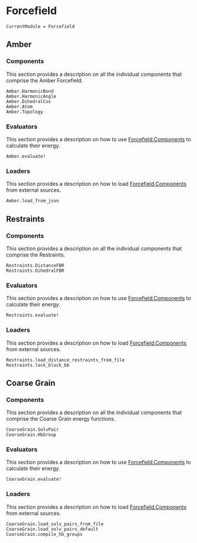 # Forcefield

```@meta
CurrentModule = Forcefield
```

## Amber

### Components

This section provides a description on all the individual components that comprise the Amber Forcefield.


```@docs
Amber.HarmonicBond
Amber.HarmonicAngle
Amber.DihedralCos
Amber.Atom
Amber.Topology
```

### Evaluators

This section provides a description on how to use [Forcefield.Components](#Components-1) to calculate their energy.


```@docs
Amber.evaluate!
```

### Loaders

This section provides a description on how to load [Forcefield.Components](#Components-1) from external sources.

```@docs
Amber.load_from_json
```

## Restraints

### Components

This section provides a description on all the individual components that comprise the Restraints.


```@docs
Restraints.DistanceFBR
Restraints.DihedralFBR
```

### Evaluators

This section provides a description on how to use [Forcefield.Components](#Components-2) to calculate their energy.


```@docs
Restraints.evaluate!
```

### Loaders

This section provides a description on how to load [Forcefield.Components](#Components-2) from external sources.

```@docs
Restraints.load_distance_restraints_from_file
Restraints.lock_block_bb
```

## Coarse Grain

### Components

This section provides a description on all the individual components that comprise the Coarse Grain energy functions.


```@docs
CoarseGrain.SolvPair
CoarseGrain.HbGroup
```

### Evaluators

This section provides a description on how to use [Forcefield.Components](#Components-3) to calculate their energy.


```@docs
CoarseGrain.evaluate!
```

### Loaders

This section provides a description on how to load [Forcefield.Components](#Components-3) from external sources.

```@docs
CoarseGrain.load_solv_pairs_from_file
CoarseGrain.load_solv_pairs_default
CoarseGrain.compile_hb_groups
```
